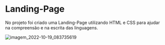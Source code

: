 # Landing-Page
No projeto foi criado uma Landing-Page utilizando HTML e CSS para ajudar na compreensão e na escrita das linguagens.

![imagem_2022-10-19_083735619](https://user-images.githubusercontent.com/99217281/196680349-908ad0f5-1453-431b-91df-1e22520a8cb1.png)

